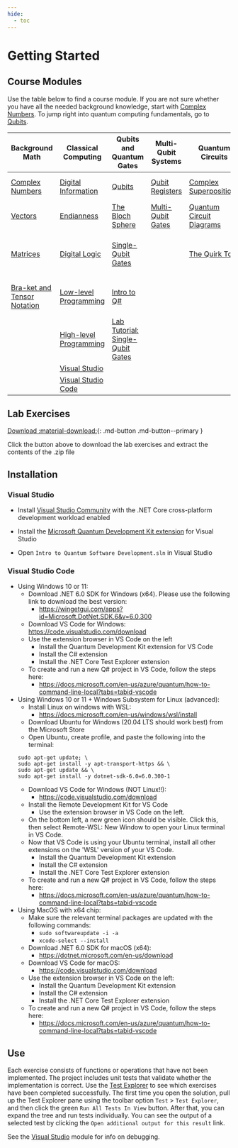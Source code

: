 ```yaml
---
hide:
  - toc
---
```


# Getting Started

## Course Modules

Use the table below to find a course module. If you are not sure whether you have all the needed background knowledge, start with [Complex Numbers](./background-math/complex-numbers.md). To jump right into quantum computing fundamentals, go to [Qubits](./quantum-concepts/qubits.md).

| Background Math | Classical Computing | Qubits and Quantum Gates | Multi-Qubit Systems | Quantum Circuits | Quantum Protocols | Quantum Algorithms | Quantum Error Correction | Execution on Quantum Computers | 
| - | - | - | - | - | - | - | - | - |
| [Complex Numbers](./background-math/complex-numbers.md) | [Digital Information](./classical-computing/digital-information.md) | [Qubits](./quantum-concepts/qubits.md) | [Qubit Registers](./quantum-concepts/qubit-registers.md) | [Complex Superpositions](./quantum-concepts/complex-superpositions.md) | [Quantum Interference](./quantum-concepts/quantum-interference.md) | [Deutsch-Jozsa Algorithm](./quantum-algorithms/deutsch-jozsa-algorithm.md) | [Bit-Flip Error Correction](./error-correction-codes/bit-flip-error-correction.md) | [Intro to Qiskit](./software-tools/intro-qiskit.md) |
| [Vectors](./background-math/vectors.md) | [Endianness](./classical-computing/endianness.md) | [The Bloch Sphere](./quantum-concepts/bloch-sphere.md) | [Multi-Qubit Gates](./quantum-concepts/multi-qubit-gates.md) | [Quantum Circuit Diagrams](./quantum-concepts/quantum-circuit-diagrams.md) | [Superdense Coding](./quantum-algorithms/superdense-coding.md) | [Grover's Algorithm](./quantum-algorithms/grovers-algorithm.md) | [Steane ECC](./error-correction-codes/steane-ecc.md) | [Cloud-Based Machines](./real-execution/cloud-based-machines.md) |
| [Matrices](./background-math/matrices.md) | [Digital Logic](./classical-computing/digital-logic.md) | [Single-Qubit Gates](./quantum-concepts/single-qubit-gates.md) | | [The Quirk Tool](./software-tools/quirk-tool.md) |  | [Simon's Algorithm](./quantum-algorithms/simons-algorithm.md) | | [Resource Estimation and Practicality Assessment](./real-execution/resource-estimation.md) | 
| [Bra-ket and Tensor Notation](./background-math/braket-tensor-notation.md) | [Low-level Programming](./software-development/low-level-programming.md) | [Intro to Q#](./software-tools/intro-qsharp.md) |  | |  | [Quantum Fourier Transform](./quantum-algorithms/qft.md) |  | [Closing Thoughts and Next Steps](./real-execution/whats-next.md) |
| | [High-level Programming](./software-development/high-level-programming.md) | [Lab Tutorial: Single-Qubit Gates](./labs/lab1.md) |  | |  | [Shor's Algorithm](./quantum-algorithms/shors-algorithm.md) |  |
| | [Visual Studio](./software-development/visual-studio.md) | | | | |  |
| | [Visual Studio Code](./software-development/visual-studio-code.md) | | | | |  |

## Lab Exercises

[Download :material-download:](./exercises.zip){: .md-button .md-button--primary }

Click the button above to download the lab exercises and extract the contents of the .zip file

## Installation

### Visual Studio

- Install [Visual Studio Community](https://visualstudio.microsoft.com/vs/community/) with the .NET Core cross-platform development workload enabled

- Install the [Microsoft Quantum Development Kit extension](https://marketplace.visualstudio.com/items?itemName=quantum.DevKit) for Visual Studio

- Open `Intro to Quantum Software Development.sln` in Visual Studio

### Visual Studio Code

- Using Windows 10 or 11: 
  - Download .NET 6.0 SDK for Windows (x64). Please use the following link to download the best version: 
    - https://wingetgui.com/apps?id=Microsoft.DotNet.SDK.6&v=6.0.300
  - Download VS Code for Windows: https://code.visualstudio.com/download
  - Use the extension browser in VS Code on the left
    - Install the Quantum Development Kit extension for VS Code
    - Install the C# extension
    - Install the .NET Core Test Explorer extension
  - To create and run a new Q# project in VS Code, follow the steps here:
    - https://docs.microsoft.com/en-us/azure/quantum/how-to-command-line-local?tabs=tabid-vscode
- Using Windows 10 or 11 + Windows Subsystem for Linux (advanced):
  - Install Linux on windows with WSL:
    - https://docs.microsoft.com/en-us/windows/wsl/install
  - Download Ubuntu for Windows (20.04 LTS should work best) from the Microsoft Store
  -  Open Ubuntu, create profile, and paste the following into the terminal: 
    ```
    sudo apt-get update; \
    sudo apt-get install -y apt-transport-https && \
    sudo apt-get update && \
    sudo apt-get install -y dotnet-sdk-6.0=6.0.300-1
    ```
  - Download VS Code for Windows (NOT Linux!!):
    - https://code.visualstudio.com/download
  - Install the Remote Development Kit for VS Code
    - Use the extension browser in VS Code on the left. 
  - On the bottom left, a new green icon should be visible. Click this, then select Remote-WSL: New Window to open your Linux terminal in VS Code.
  - Now that VS Code is using your Ubuntu terminal, install all other extensions on the 'WSL' version of your VS Code.
    - Install the Quantum Development Kit extension
    - Install the C# extension
    - Install the .NET Core Test Explorer extension
  - To create and run a new Q# project in VS Code, follow the steps here:
    - https://docs.microsoft.com/en-us/azure/quantum/how-to-command-line-local?tabs=tabid-vscode
- Using MacOS with x64 chip:
  - Make sure the relevant terminal packages are updated with the following commands:
    - `sudo softwareupdate -i -a`
    - `xcode-select --install`
  - Download .NET 6.0 SDK for macOS (x64):
    - https://dotnet.microsoft.com/en-us/download
  - Download VS Code for macOS:
    - https://code.visualstudio.com/download
  - Use the extension browser in VS Code on the left:
    - Install the Quantum Development Kit extension
    - Install the C# extension
    - Install the .NET Core Test Explorer extension
  - To create and run a new Q# project in VS Code, follow the steps here:
    - https://docs.microsoft.com/en-us/azure/quantum/how-to-command-line-local?tabs=tabid-vscode

## Use

Each exercise consists of functions or operations that have not been implemented. The project includes unit tests that validate whether the implementation is correct. Use the [Test Explorer](https://docs.microsoft.com/en-us/visualstudio/test/run-unit-tests-with-test-explorer?view=vs-2019) to see which exercises have been completed successfully. The first time you open the solution, pull up the Test Explorer pane using the toolbar option `Test` > `Test Explorer`, and then click the green `Run All Tests In View` button. After that, you can expand the tree and run tests individually. You can see the output of a selected test by clicking the `Open additional output for this result` link.

See the [Visual Studio](/software-development/visual-studio) module for info on debugging.
